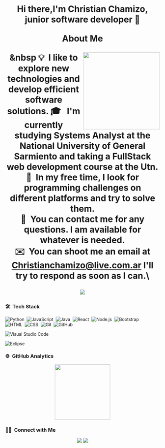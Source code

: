 <h1 align="center">
Hi there,I'm Christian Chamizo, junior software developer 👋
 
 About Me

<picture> <img align="right" src="https://github.com/7oSkaaa/7oSkaaa/blob/main/Images/Right_Side.gif?raw=true" width = 250px></picture>

&nbsp
💡 &nbsp;I like to explore new technologies and develop efficient software solutions.
🎓 &nbsp; I'm currently studying Systems Analyst at the National University of General Sarmiento
 and taking a FullStack web development course at the Utn.\
🌱 &nbsp;In my free time, I look for programming challenges on different platforms and try to solve them.\
💬 &nbsp;You can contact me for any questions. I am available for whatever is needed.\
✉️ &nbsp;You can shoot me an email at Christianchamizo@live.com.ar I'll try to respond as soon as I can.\


<a target="_blank" href="https://www.Christian Chamizo.gr"><img src="https://github.com/ChrisChamizo/ChrisChamizo/blob/main/Group%203.png"/></a>

### 🛠 &nbsp;Tech Stack

![Python](https://img.shields.io/badge/-Python-05122A?style=flat&logo=python)&nbsp;
![JavaScript](https://img.shields.io/badge/-JavaScript-05122A?style=flat&logo=javascript)&nbsp;
![Java](https://img.shields.io/badge/-Java-05122A?style=flat&logo=Java&logoColor=FFA518)&nbsp;
![React](https://img.shields.io/badge/-React-05122A?style=flat&logo=react)&nbsp;
![Node.js](https://img.shields.io/badge/-Node.js-05122A?style=flat&logo=node.js)&nbsp;
![Bootstrap](https://img.shields.io/badge/-Bootstrap-05122A?style=flat&logo=bootstrap&logoColor=563D7C)\
![HTML](https://img.shields.io/badge/-HTML-05122A?style=flat&logo=HTML5)&nbsp;
![CSS](https://img.shields.io/badge/-CSS-05122A?style=flat&logo=CSS3&logoColor=1572B6)&nbsp;
![Git](https://img.shields.io/badge/-Git-05122A?style=flat&logo=git)&nbsp;
![GitHub](https://img.shields.io/badge/-GitHub-05122A?style=flat&logo=github)&nbsp;

![Visual Studio Code](https://img.shields.io/badge/-Visual%20Studio%20Code-05122A?style=flat&logo=visual-studio-code&logoColor=007ACC)&nbsp;

![Eclipse](https://img.shields.io/badge/-Eclipse-05122A?style=flat&logo=eclipse-ide&logoColor=2C2255)


### ⚙️ &nbsp;GitHub Analytics

<p align="center">
<a href="https://github.com/ChrisChamizo">
  <img height="180em" src="https://github-readme-stats-eight-theta.vercel.app/api?username=AVS1508&show_icons=true&theme=algolia&include_all_commits=true&count_private=true"/>
 
</a>
</p>

### 🤝🏻 &nbsp;Connect with Me

<p align="center">
<a href="mailto:Christianchamizo@live.com.ar"><img src="https://img.shields.io/badge/Christianchamizo@live.com.ar-D14836?style=flat&logo=Gmail&logoColor=white"/></a>
<a href="https://www.linkedin.com/in/chrischamizo"><img src="https://img.shields.io/badge/chrischamizo-0077B5?style=flat&logo=Linkedin&logoColor=white"/></a>
